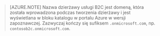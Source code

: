 > [AZURE.NOTE] Nazwa dzierżawy usługi B2C jest domeną, która została wprowadzona podczas tworzenia dzierżawy i jest wyświetlana w bloku katalogu w portalu Azure w wersji zapoznawczej.  Zazwyczaj kończy się sufiksem `.onmicrosoft.com`, np. `contosob2c.onmicrosoft.com`.


<!--HONumber=Jun16_HO2-->


